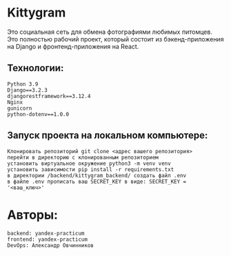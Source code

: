 # Kittygram
Это социальная сеть для обмена фотографиями любимых питомцев. 
Это полностью рабочий проект, который состоит из бэкенд-приложения на 
Django и фронтенд-приложения на React.

## Технологии:	
```
Python 3.9
Django==3.2.3
djangorestframework==3.12.4
Nginx
gunicorn
python-dotenv==1.0.0
```
## Запуск проекта на локальном компьютере:
```
Клонировать репозиторий git clone <адрес вашего репозитория>
перейти в директорию с клонированным репозиторием
установить виртуальное окружение python3 -m venv venv
установить зависимости pip install -r requirements.txt
в директории /backend/kittygram_backend/ создать файл .env
в файле .env прописать ваш SECRET_KEY в виде: SECRET_KEY = 	'<ваш_ключ>'
```

# Авторы:
```
backend: yandex-practicum
frontend: yandex-practicum
DevOps: Александр Овчинников
```

